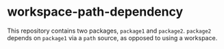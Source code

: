 # workspace-path-dependency

This repository contains two packages, `package1` and `package2`. `package2` depends on `package1` via a `path` source, as opposed to using a workspace.
